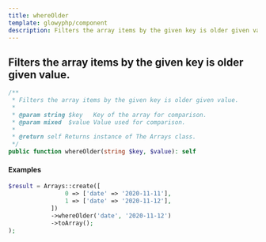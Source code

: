 ```yaml
---
title: whereOlder
template: glowyphp/component
description: Filters the array items by the given key is older given value.
---
```


<h2 class="font-normal text-lg">
Filters the array items by the given key is older given value.
</h2>

```php
/**
 * Filters the array items by the given key is older given value.
 *
 * @param string $key   Key of the array for comparison.
 * @param mixed  $value Value used for comparison.
 *
 * @return self Returns instance of The Arrays class.
 */
public function whereOlder(string $key, $value): self
```

#### Examples

```php
$result = Arrays::create([
                0 => ['date' => '2020-11-11'],
                1 => ['date' => '2020-11-12'],
            ])
            ->whereOlder('date', '2020-11-12')
            ->toArray();
);
```
